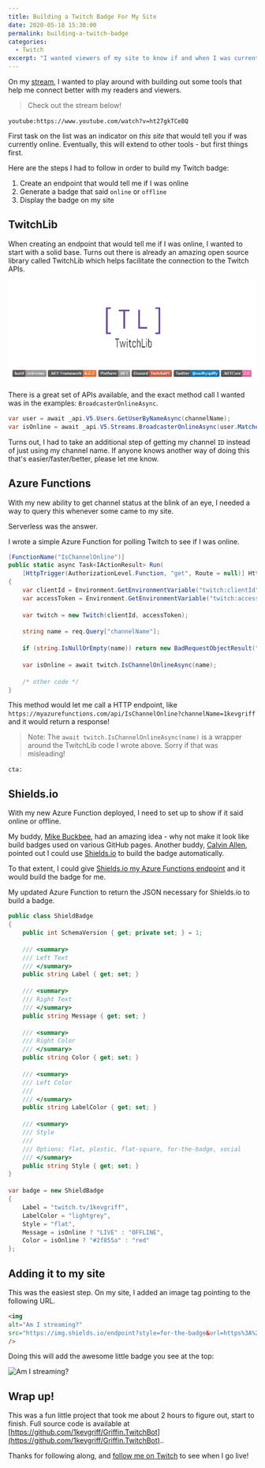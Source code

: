 ```yaml
---
title: Building a Twitch Badge For My Site
date: 2020-05-18 15:30:00
permalink: building-a-twitch-badge
categories:
  - Twitch
excerpt: "I wanted viewers of my site to know if and when I was currently streaming on my Twitch channel.  So I created a handy badge that tells them when I'm online.  Here's how I did it!"
---
```


On my [stream](https://www.twitch.tv/1kevgriff), I wanted to play around with building out some tools that help me connect better with my readers and viewers.

> Check out the stream below!

`youtube:https://www.youtube.com/watch?v=ht27gkTCeBQ`

First task on the list was an indicator on *this site* that would tell you if was currently online.  Eventually, this will extend to other tools - but first things first.

Here are the steps I had to follow in order to build my Twitch badge:

1. Create an endpoint that would tell me if I was online
2. Generate a badge that said `online` or `offline`
3. Display the badge on my site

## TwitchLib
When creating an endpoint that would tell me if I was online, I wanted to start with a solid base.  Turns out there is already an amazing open source library called TwitchLib which helps facilitate the connection to the Twitch APIs.

![TwitchLib](./images/twitchlib.png)

There is a great set of APIs available, and the exact method call I wanted was in the examples: `BroadcasterOnlineAsync`.

```csharp
var user = await _api.V5.Users.GetUserByNameAsync(channelName);
var isOnline = await _api.V5.Streams.BroadcasterOnlineAsync(user.Matches.First().Id);
```

Turns out, I had to take an additional step of getting my channel `ID` instead of just using my channel name.  If anyone knows another way of doing this that's easier/faster/better, please let me know.

## Azure Functions
With my new ability to get channel status at the blink of an eye, I needed a way to query this whenever some came to my site.  

Serverless was the answer.  

I wrote a simple Azure Function for polling Twitch to see if I was online.

```csharp
[FunctionName("IsChannelOnline")]
public static async Task<IActionResult> Run(
    [HttpTrigger(AuthorizationLevel.Function, "get", Route = null)] HttpRequest req)
{
    var clientId = Environment.GetEnvironmentVariable("twitch:clientId");
    var accessToken = Environment.GetEnvironmentVariable("twitch:accessToken");

    var twitch = new Twitch(clientId, accessToken);

    string name = req.Query["channelName"];

    if (string.IsNullOrEmpty(name)) return new BadRequestObjectResult("Channel name was missing.");

    var isOnline = await twitch.IsChannelOnlineAsync(name);

    /* other code */
}
```

This method would let me call a HTTP endpoint, like `https://myazurefunctions.com/api/IsChannelOnline?channelName=1kevgriff` and it would return a response!

> Note: The `await twitch.IsChannelOnlineAsync(name)` is a wrapper around the TwitchLib code I wrote above.  Sorry if that was misleading!

`cta:`

## Shields.io
With my new Azure Function deployed, I need to set up to show if it said online or offline.  

My buddy, [Mike Buckbee](https://twitter.com/mbuckbee), had an amazing idea - why not make it look like build badges used on various GitHub pages.  Another buddy, [Calvin Allen](https://twitter.com/_CalvinAllen), pointed out I could use [Shields.io](https://shields.io/) to build the badge automatically.

To that extent, I could give [Shields.io my Azure Functions endpoint](https://shields.io/endpoint/) and it would build the badge for me.

My updated Azure Function to return the JSON necessary for Shields.io to build a badge.

```csharp
public class ShieldBadge
{
    public int SchemaVersion { get; private set; } = 1;

    /// <summary>
    /// Left Text
    /// </summary>
    public string Label { get; set; }

    /// <summary>
    /// Right Text
    /// </summary>
    public string Message { get; set; }

    /// <summary>
    /// Right Color
    /// </summary>
    public string Color { get; set; }

    /// <summary>
    /// Left Color
    /// 
    /// </summary>
    public string LabelColor { get; set; }

    /// <summary>
    /// Style
    /// 
    /// Options: flat, plastic, flat-square, for-the-badge, social 
    /// </summary>
    public string Style { get; set; }
}

var badge = new ShieldBadge
{
    Label = "twitch.tv/1kevgriff",
    LabelColor = "lightgrey",
    Style = "flat",
    Message = isOnline ? "LIVE" : "OFFLINE",
    Color = isOnline ? "#2f855a" : "red"
};
```

## Adding it to my site
This was the easiest step.  On my site, I added an image tag pointing to the following URL.

```html
<img
alt="Am I streaming?"
src="https://img.shields.io/endpoint?style=for-the-badge&url=https%3A%2F%2Fgriffin-twitch-functions.azurewebsites.net%2Fapi%2FIsChannelOnline%3Fcode%3DxCnE0Jr1XRSamEmyhLUYuJE%2FQ34ovvbST19kl3vOXbvnxIBKCBxzvw%3D%3D%26channelName%3D1kevgriff"
/>
```

Doing this will add the awesome little badge you see at the top:

<img
alt="Am I streaming?"
src="https://img.shields.io/endpoint?style=for-the-badge&url=https%3A%2F%2Fgriffin-twitch-functions.azurewebsites.net%2Fapi%2FIsChannelOnline%3Fcode%3DxCnE0Jr1XRSamEmyhLUYuJE%2FQ34ovvbST19kl3vOXbvnxIBKCBxzvw%3D%3D%26channelName%3D1kevgriff"
/>

## Wrap up!
This was a fun little project that took me about 2 hours to figure out, start to finish.  Full source code is available at [https://github.com/1kevgriff/Griffin.TwitchBot](https://github.com/1kevgriff/Griffin.TwitchBot)..

Thanks for following along, and [follow me on Twitch](https://www.twitch.tv/1kevgriff) to see when I go live!